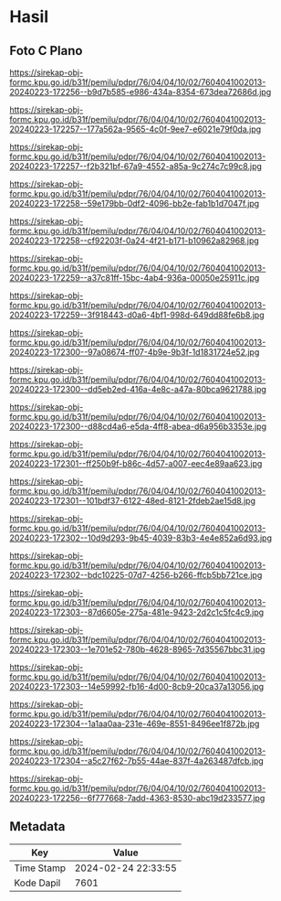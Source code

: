 # Hasil

## Foto C Plano

https://sirekap-obj-formc.kpu.go.id/b31f/pemilu/pdpr/76/04/04/10/02/7604041002013-20240223-172256--b9d7b585-e986-434a-8354-673dea72686d.jpg

https://sirekap-obj-formc.kpu.go.id/b31f/pemilu/pdpr/76/04/04/10/02/7604041002013-20240223-172257--177a562a-9565-4c0f-9ee7-e6021e79f0da.jpg

https://sirekap-obj-formc.kpu.go.id/b31f/pemilu/pdpr/76/04/04/10/02/7604041002013-20240223-172257--f2b321bf-67a9-4552-a85a-9c274c7c99c8.jpg

https://sirekap-obj-formc.kpu.go.id/b31f/pemilu/pdpr/76/04/04/10/02/7604041002013-20240223-172258--59e179bb-0df2-4096-bb2e-fab1b1d7047f.jpg

https://sirekap-obj-formc.kpu.go.id/b31f/pemilu/pdpr/76/04/04/10/02/7604041002013-20240223-172258--cf92203f-0a24-4f21-b171-b10962a82968.jpg

https://sirekap-obj-formc.kpu.go.id/b31f/pemilu/pdpr/76/04/04/10/02/7604041002013-20240223-172259--a37c81ff-15bc-4ab4-936a-00050e25911c.jpg

https://sirekap-obj-formc.kpu.go.id/b31f/pemilu/pdpr/76/04/04/10/02/7604041002013-20240223-172259--3f918443-d0a6-4bf1-998d-649dd88fe6b8.jpg

https://sirekap-obj-formc.kpu.go.id/b31f/pemilu/pdpr/76/04/04/10/02/7604041002013-20240223-172300--97a08674-ff07-4b9e-9b3f-1d1831724e52.jpg

https://sirekap-obj-formc.kpu.go.id/b31f/pemilu/pdpr/76/04/04/10/02/7604041002013-20240223-172300--dd5eb2ed-416a-4e8c-a47a-80bca9621788.jpg

https://sirekap-obj-formc.kpu.go.id/b31f/pemilu/pdpr/76/04/04/10/02/7604041002013-20240223-172300--d88cd4a6-e5da-4ff8-abea-d6a956b3353e.jpg

https://sirekap-obj-formc.kpu.go.id/b31f/pemilu/pdpr/76/04/04/10/02/7604041002013-20240223-172301--ff250b9f-b86c-4d57-a007-eec4e89aa623.jpg

https://sirekap-obj-formc.kpu.go.id/b31f/pemilu/pdpr/76/04/04/10/02/7604041002013-20240223-172301--101bdf37-6122-48ed-8121-2fdeb2ae15d8.jpg

https://sirekap-obj-formc.kpu.go.id/b31f/pemilu/pdpr/76/04/04/10/02/7604041002013-20240223-172302--10d9d293-9b45-4039-83b3-4e4e852a6d93.jpg

https://sirekap-obj-formc.kpu.go.id/b31f/pemilu/pdpr/76/04/04/10/02/7604041002013-20240223-172302--bdc10225-07d7-4256-b266-ffcb5bb721ce.jpg

https://sirekap-obj-formc.kpu.go.id/b31f/pemilu/pdpr/76/04/04/10/02/7604041002013-20240223-172303--87d6605e-275a-481e-9423-2d2c1c5fc4c9.jpg

https://sirekap-obj-formc.kpu.go.id/b31f/pemilu/pdpr/76/04/04/10/02/7604041002013-20240223-172303--1e701e52-780b-4628-8965-7d35567bbc31.jpg

https://sirekap-obj-formc.kpu.go.id/b31f/pemilu/pdpr/76/04/04/10/02/7604041002013-20240223-172303--14e59992-fb16-4d00-8cb9-20ca37a13056.jpg

https://sirekap-obj-formc.kpu.go.id/b31f/pemilu/pdpr/76/04/04/10/02/7604041002013-20240223-172304--1a1aa0aa-231e-469e-8551-8496ee1f872b.jpg

https://sirekap-obj-formc.kpu.go.id/b31f/pemilu/pdpr/76/04/04/10/02/7604041002013-20240223-172304--a5c27f62-7b55-44ae-837f-4a263487dfcb.jpg

https://sirekap-obj-formc.kpu.go.id/b31f/pemilu/pdpr/76/04/04/10/02/7604041002013-20240223-172256--6f777668-7add-4363-8530-abc19d233577.jpg


## Metadata

| Key        | Value               |
| ---------- | ------------------- |
| Time Stamp | 2024-02-24 22:33:55 |
| Kode Dapil | 7601                |



